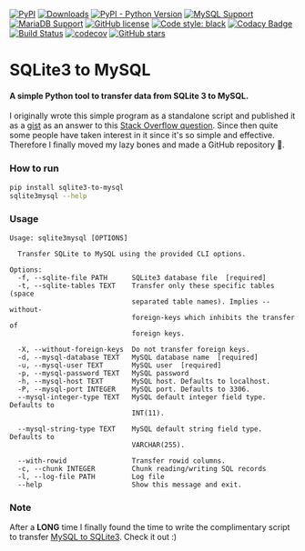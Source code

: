 [![PyPI](https://img.shields.io/pypi/v/sqlite3-to-mysql)](https://pypi.org/project/sqlite3-to-mysql/)
[![Downloads](https://pepy.tech/badge/sqlite3-to-mysql)](https://pepy.tech/project/sqlite3-to-mysql)
[![PyPI - Python Version](https://img.shields.io/pypi/pyversions/sqlite3-to-mysql)](https://pypi.org/project/sqlite3-to-mysql/)
[![MySQL Support](https://img.shields.io/static/v1?label=MySQL&message=5.5+|+5.6+|+5.7+|+8.0&color=2b5d80)](https://img.shields.io/static/v1?label=MySQL&message=5.6+|+5.7+|+8.0&color=2b5d80)
[![MariaDB Support](https://img.shields.io/static/v1?label=MariaDB&message=5.5+|+10.0+|+10.1+|+10.2+|+10.3+|+10.4+|+10.5&color=C0765A)](https://img.shields.io/static/v1?label=MariaDB&message=10.0+|+10.1+|+10.2+|+10.3+|+10.4+|+10.5&color=C0765A)
[![GitHub license](https://img.shields.io/github/license/techouse/sqlite3-to-mysql)](https://github.com/techouse/sqlite3-to-mysql/blob/master/LICENSE)
[![Code style: black](https://img.shields.io/badge/code%20style-black-000000.svg)](https://github.com/ambv/black)
[![Codacy Badge](https://api.codacy.com/project/badge/Grade/d33b59d35b924711aae9418741a923ae)](https://www.codacy.com/manual/techouse/sqlite3-to-mysql?utm_source=github.com&amp;utm_medium=referral&amp;utm_content=techouse/sqlite3-to-mysql&amp;utm_campaign=Badge_Grade)
[![Build Status](https://travis-ci.com/techouse/sqlite3-to-mysql.svg?branch=master)](https://travis-ci.com/techouse/sqlite3-to-mysql)
[![codecov](https://codecov.io/gh/techouse/sqlite3-to-mysql/branch/master/graph/badge.svg)](https://codecov.io/gh/techouse/sqlite3-to-mysql)
[![GitHub stars](https://img.shields.io/github/stars/techouse/sqlite3-to-mysql.svg?style=social&label=Star&maxAge=2592000)](https://github.com/techouse/sqlite3-to-mysql/stargazers)


# SQLite3 to MySQL

#### A simple Python tool to transfer data from SQLite 3 to MySQL.

I originally wrote this simple program as a standalone script and published it
as a [gist](https://gist.github.com/techouse/4deb94eee58a02d104c6) as an answer
to this [Stack Overflow question](https://stackoverflow.com/questions/18671/quick-easy-way-to-migrate-sqlite3-to-mysql/32243979#32243979).
Since then quite some people have taken interest in it since it's so simple and
effective. Therefore I finally moved my lazy bones and made a GitHub repository :octopus:.

### How to run

```bash
pip install sqlite3-to-mysql
sqlite3mysql --help
```

### Usage
```
Usage: sqlite3mysql [OPTIONS]

  Transfer SQLite to MySQL using the provided CLI options.

Options:
  -f, --sqlite-file PATH      SQLite3 database file  [required]
  -t, --sqlite-tables TEXT    Transfer only these specific tables (space
                              separated table names). Implies --without-
                              foreign-keys which inhibits the transfer of
                              foreign keys.

  -X, --without-foreign-keys  Do not transfer foreign keys.
  -d, --mysql-database TEXT   MySQL database name  [required]
  -u, --mysql-user TEXT       MySQL user  [required]
  -p, --mysql-password TEXT   MySQL password
  -h, --mysql-host TEXT       MySQL host. Defaults to localhost.
  -P, --mysql-port INTEGER    MySQL port. Defaults to 3306.
  --mysql-integer-type TEXT   MySQL default integer field type. Defaults to
                              INT(11).

  --mysql-string-type TEXT    MySQL default string field type. Defaults to
                              VARCHAR(255).

  --with-rowid                Transfer rowid columns.
  -c, --chunk INTEGER         Chunk reading/writing SQL records
  -l, --log-file PATH         Log file
  --help                      Show this message and exit.
```

### Note
After a __LONG__ time I finally found the time to write the complimentary script to transfer
[MySQL to SQLite3](https://github.com/techouse/mysql-to-sqlite3). Check it out :)